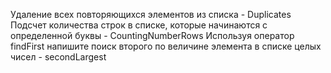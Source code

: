 Удаление всех повторяющихся элементов из списка - Duplicates
Подсчет количества строк в списке, которые начинаются с определенной буквы - CountingNumberRows
Используя оператор findFirst напишите поиск второго по величине элемента в списке целых чисел - secondLargest
